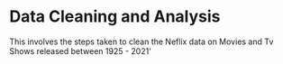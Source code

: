 # Data Cleaning and Analysis
This involves the steps taken to clean the Neflix data on Movies and Tv Shows released between 1925 - 2021'
